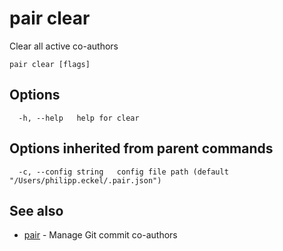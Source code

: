# pair clear

Clear all active co-authors

```shell
pair clear [flags]
```

## Options

```text
  -h, --help   help for clear
```

## Options inherited from parent commands

```text
  -c, --config string   config file path (default "/Users/philipp.eckel/.pair.json")
```

## See also

* [pair](pair.md) - Manage Git commit co-authors
